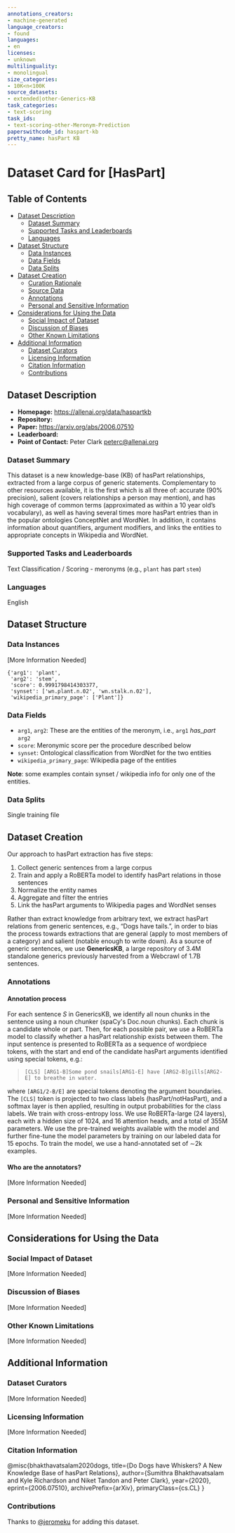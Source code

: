 ```yaml
---
annotations_creators:
- machine-generated
language_creators:
- found
languages:
- en
licenses:
- unknown
multilinguality:
- monolingual
size_categories:
- 10K<n<100K
source_datasets:
- extended|other-Generics-KB
task_categories:
- text-scoring
task_ids:
- text-scoring-other-Meronym-Prediction
paperswithcode_id: haspart-kb
pretty_name: hasPart KB
---
```


# Dataset Card for [HasPart]

## Table of Contents
- [Dataset Description](#dataset-description)
  - [Dataset Summary](#dataset-summary)
  - [Supported Tasks and Leaderboards](#supported-tasks-and-leaderboards)
  - [Languages](#languages)
- [Dataset Structure](#dataset-structure)
  - [Data Instances](#data-instances)
  - [Data Fields](#data-fields)
  - [Data Splits](#data-splits)
- [Dataset Creation](#dataset-creation)
  - [Curation Rationale](#curation-rationale)
  - [Source Data](#source-data)
  - [Annotations](#annotations)
  - [Personal and Sensitive Information](#personal-and-sensitive-information)
- [Considerations for Using the Data](#considerations-for-using-the-data)
  - [Social Impact of Dataset](#social-impact-of-dataset)
  - [Discussion of Biases](#discussion-of-biases)
  - [Other Known Limitations](#other-known-limitations)
- [Additional Information](#additional-information)
  - [Dataset Curators](#dataset-curators)
  - [Licensing Information](#licensing-information)
  - [Citation Information](#citation-information)
  - [Contributions](#contributions)

## Dataset Description

- **Homepage:** https://allenai.org/data/haspartkb
- **Repository:**
- **Paper:** https://arxiv.org/abs/2006.07510
- **Leaderboard:**
- **Point of Contact:** Peter Clark <peterc@allenai.org>

### Dataset Summary

This dataset is a new knowledge-base (KB) of hasPart relationships, extracted from a large corpus of generic statements. Complementary to other resources available, it is the first which is all three of: accurate (90% precision), salient (covers relationships a person may mention), and has high coverage of common terms (approximated as within a 10 year old’s vocabulary), as well as having several times more hasPart entries than in the popular ontologies ConceptNet and WordNet. In addition, it contains information about quantifiers, argument modifiers, and links the entities to appropriate concepts in Wikipedia and WordNet.

### Supported Tasks and Leaderboards

Text Classification / Scoring - meronyms (e.g., `plant` has part `stem`)

### Languages

English

## Dataset Structure

### Data Instances

[More Information Needed]
```
{'arg1': 'plant',
 'arg2': 'stem',
 'score': 0.9991798414303377,
 'synset': ['wn.plant.n.02', 'wn.stalk.n.02'],
 'wikipedia_primary_page': ['Plant']}

```

### Data Fields

- `arg1`, `arg2`: These are the entities of the meronym, i.e., `arg1` _has\_part_ `arg2`
- `score`: Meronymic score per the procedure described below
- `synset`: Ontological classification from WordNet for the two entities
- `wikipedia_primary_page`: Wikipedia page of the entities

**Note**: some examples contain synset / wikipedia info for only one of the entities.

### Data Splits

Single training file

## Dataset Creation

Our approach to hasPart extraction has five steps:

1. Collect generic sentences from a large corpus
2. Train and apply a RoBERTa model to identify hasPart relations in those sentences
3. Normalize the entity names
4. Aggregate and filter the entries
5. Link the hasPart arguments to Wikipedia pages and WordNet senses

Rather than extract knowledge from arbitrary text, we extract hasPart relations from generic sentences, e.g., “Dogs have tails.”, in order to bias the process towards extractions that are general (apply to most members of a category) and salient (notable enough to write down). As a source of generic sentences, we use **GenericsKB**, a large repository of 3.4M standalone generics previously harvested from a Webcrawl of 1.7B sentences.

### Annotations

#### Annotation process

For each sentence _S_ in GenericsKB, we identify all noun chunks in the sentence using a noun chunker (spaCy's Doc.noun chunks). Each chunk is a candidate whole or part. Then, for each possible pair, we use a RoBERTa model to classify whether a hasPart relationship exists between them. The input sentence is presented to RoBERTa as a sequence of wordpiece tokens, with the start and end of the candidate hasPart arguments identified using special tokens, e.g.:

> `[CLS] [ARG1-B]Some pond snails[ARG1-E] have [ARG2-B]gills[ARG2-E] to
breathe in water.`

where `[ARG1/2-B/E]` are special tokens denoting the argument boundaries. The `[CLS]` token is projected to two class labels (hasPart/notHasPart), and a softmax layer is then applied, resulting in output probabilities for the class labels. We train with cross-entropy loss. We use RoBERTa-large (24 layers), each with a hidden size of 1024, and 16 attention heads, and a total of 355M parameters. We use the pre-trained weights available with the
model and further fine-tune the model parameters by training on our labeled data for 15 epochs. To train the model, we use a hand-annotated set of ∼2k examples.

#### Who are the annotators?

[More Information Needed]

### Personal and Sensitive Information

[More Information Needed]

## Considerations for Using the Data

### Social Impact of Dataset

[More Information Needed]

### Discussion of Biases

[More Information Needed]

### Other Known Limitations

[More Information Needed]

## Additional Information

### Dataset Curators

[More Information Needed]

### Licensing Information

[More Information Needed]

### Citation Information

@misc{bhakthavatsalam2020dogs,
      title={Do Dogs have Whiskers? A New Knowledge Base of hasPart Relations}, 
      author={Sumithra Bhakthavatsalam and Kyle Richardson and Niket Tandon and Peter Clark},
      year={2020},
      eprint={2006.07510},
      archivePrefix={arXiv},
      primaryClass={cs.CL}
}

### Contributions

Thanks to [@jeromeku](https://github.com/jeromeku) for adding this dataset.
